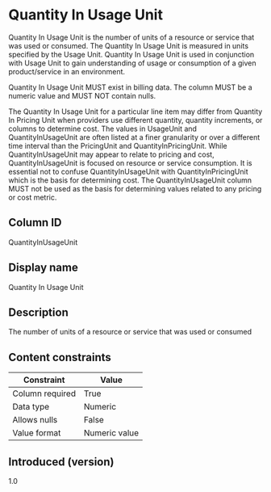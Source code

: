 # Quantity In Usage Unit

Quantity In Usage Unit is the number of units of a resource or service that was used or consumed. The Quantity In Usage Unit is measured in units specified by the Usage Unit. Quantity In Usage Unit is used in conjunction with Usage Unit to gain understanding of usage or consumption of a given product/service in an environment.

Quantity In Usage Unit MUST exist in billing data. The column MUST be a numeric value and MUST NOT contain nulls.

The Quantity In Usage Unit for a particular line item may differ from Quantity In Pricing Unit when providers use different quantity, quantity increments, or columns to determine cost. The values in UsageUnit and QuantityInUsageUnit are often listed at a finer granularity or over a different time interval than the PricingUnit and QuantityInPricingUnit. While QuantityInUsageUnit may appear to relate to pricing and cost, QuantityInUsageUnit is focused on resource or service consumption. It is essential not to confuse QuantityInUsageUnit with QuantityInPricingUnit which is the basis for determining cost. The QuantityInUsageUnit column MUST not be used as the basis for determining values related to any pricing or cost metric.

## Column ID

QuantityInUsageUnit

## Display name

Quantity In Usage Unit

## Description

The number of units of a resource or service that was used or consumed

## Content constraints

| Constraint      | Value        |
|-----------------|--------------|
| Column required | True         |
| Data type       | Numeric      |
| Allows nulls    | False        |
| Value format    | Numeric value |

## Introduced (version)

1.0
